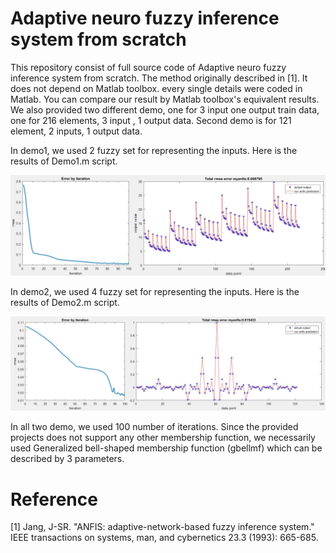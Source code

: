# Adaptive neuro fuzzy inference system from scratch

This repository consist of full source code of Adaptive neuro fuzzy inference system from scratch. The method originally described in [1]. It does not depend on Matlab toolbox. every single details were coded in Matlab. You can compare our result by Matlab toolbox's equivalent results. We also provided two different demo, one for 3 input one output train data, one for 216 elements, 3 input , 1 output data. Second demo is for 121 element, 2 inputs, 1 output data.

In demo1, we used 2 fuzzy set for representing the inputs. Here is the results of Demo1.m script.

![Sample image](Output/demo1.jpg?raw=true "Title")

In demo2, we used 4 fuzzy set for representing the inputs. Here is the results of Demo2.m script.

![Sample image](Output/demo2.jpg?raw=true "Title")

In all two demo, we used 100 number of iterations. Since the provided projects does not support any other membership function, we necessarily used Generalized bell-shaped membership function (gbellmf) which can be described by 3 parameters.

# Reference
[1] Jang, J-SR. "ANFIS: adaptive-network-based fuzzy inference system." IEEE transactions on systems, man, and cybernetics 23.3 (1993): 665-685.
